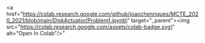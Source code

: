 <a href=\"https://colab.research.google.com/github/joaochenriques/MCTE_2020_2021/blob/main/DiskActuator/Problem1.ipynb\" target=\"_parent\"><img src=\"https://colab.research.google.com/assets/colab-badge.svg\" alt=\"Open In Colab\"/></a>"
      

